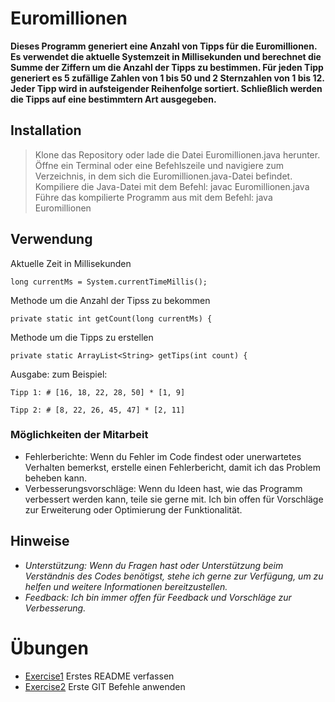 
# Euromillionen

**Dieses Programm generiert eine Anzahl von Tipps für die Euromillionen. Es verwendet die aktuelle Systemzeit in Millisekunden und berechnet die Summe der Ziffern um die Anzahl der Tipps zu bestimmen. Für jeden Tipp generiert es 5 zufällige Zahlen von 1 bis 50 und 2 Sternzahlen von 1 bis 12. Jeder Tipp wird in aufsteigender Reihenfolge sortiert. Schließlich werden die Tipps auf eine bestimmtern Art ausgegeben.**

## Installation

> Klone das Repository oder lade die Datei Euromillionen.java herunter.     
> Öffne ein Terminal oder eine Befehlszeile und navigiere zum Verzeichnis, in dem sich die Euromillionen.java-Datei befindet.   
> Kompiliere die Java-Datei mit dem Befehl: javac Euromillionen.java   
> Führe das kompilierte Programm aus mit dem Befehl: java Euromillionen

## Verwendung

Aktuelle Zeit in Millisekunden
````
long currentMs = System.currentTimeMillis();
````
Methode um die Anzahl der Tipss zu bekommen
````
private static int getCount(long currentMs) {
````
Methode um die Tipps zu erstellen
````
private static ArrayList<String> getTips(int count) {
````
Ausgabe: zum Beispiel:
````
Tipp 1: # [16, 18, 22, 28, 50] * [1, 9]

Tipp 2: # [8, 22, 26, 45, 47] * [2, 11]
````

### Möglichkeiten der Mitarbeit

- Fehlerberichte: Wenn du Fehler im Code findest oder unerwartetes Verhalten bemerkst, erstelle einen Fehlerbericht, damit ich das Problem beheben kann.
- Verbesserungsvorschläge: Wenn du Ideen hast, wie das Programm verbessert werden kann, teile sie gerne mit. Ich bin offen für Vorschläge zur Erweiterung oder Optimierung der Funktionalität.

## Hinweise

- *Unterstützung: Wenn du Fragen hast oder Unterstützung beim Verständnis des Codes benötigst, stehe ich gerne zur Verfügung, um zu helfen und weitere Informationen bereitzustellen.*
- *Feedback: Ich bin immer offen für Feedback und Vorschläge zur Verbesserung.*

# Übungen

- [Exercise1](exercise1.md) Erstes README verfassen
- [Exercise2](exercise2.md) Erste GIT Befehle anwenden